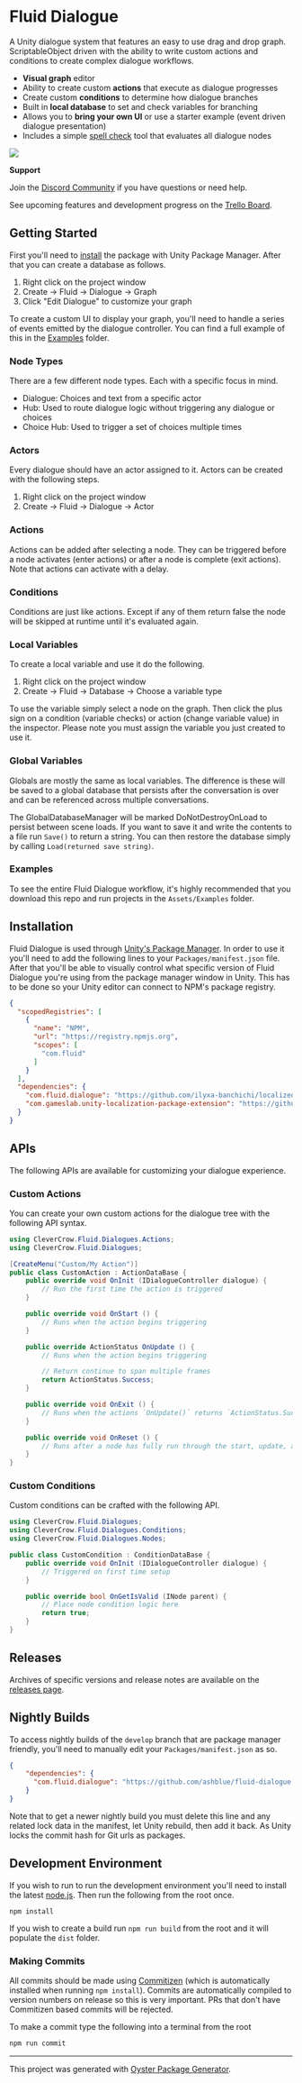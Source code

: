 # Fluid Dialogue

A Unity dialogue system that features an easy to use drag and drop graph. ScriptableObject driven with the ability to write custom actions and conditions to create complex dialogue workflows.

* **Visual graph** editor
* Ability to create custom **actions** that execute as dialogue progresses
* Create custom **conditions** to determine how dialogue branches
* Built in **local database** to set and check variables for branching
* Allows you to **bring your own UI** or use a starter example (event driven dialogue presentation)
* Includes a simple [spell check](https://github.com/ashblue/unity-simple-spellcheck) tool that evaluates all dialogue nodes

![](docs/example-dialogue.png)

**Support**

Join the [Discord Community](https://discord.gg/8QHFfzn) if you have questions or need help.

See upcoming features and development progress on the [Trello Board](https://trello.com/b/wMrsWyxn/fluid-dialogue).

## Getting Started

First you'll need to [install](#installation) the package with Unity Package Manager. After that you can create a database as follows.

1. Right click on the project window
1. Create -> Fluid -> Dialogue -> Graph
1. Click "Edit Dialogue" to customize your graph

To create a custom UI to display your graph, you'll need to handle a series of events emitted by the dialogue controller. You can find a full example of this in the [Examples](#examples) folder. 

### Node Types

There are a few different node types. Each with a specific focus in mind.

* Dialogue: Choices and text from a specific actor
* Hub: Used to route dialogue logic without triggering any dialogue or choices
* Choice Hub: Used to trigger a set of choices multiple times

### Actors

Every dialogue should have an actor assigned to it. Actors can be created with the following steps.

1. Right click on the project window
1. Create -> Fluid -> Dialogue -> Actor

### Actions

Actions can be added after selecting a node. They can be triggered before a node activates (enter actions) or after a node is complete (exit actions). Note that actions can activate with a delay.

### Conditions

Conditions are just like actions. Except if any of them return false the node will be skipped at runtime until it's evaluated again.

### Local Variables

To create a local variable and use it do the following.

1. Right click on the project window
1. Create -> Fluid -> Database -> Choose a variable type

To use the variable simply select a node on the graph. Then click the plus sign on a condition (variable checks) or action (change variable value) in the inspector. Please note you must assign the variable you just created to use it.

### Global Variables

Globals are mostly the same as local variables. The difference is these will be saved to a global database that persists after the conversation is over and can be referenced across multiple conversations.

The GlobalDatabaseManager will be marked DoNotDestroyOnLoad to persist between scene loads. If you want to save it and write the contents to a file run `Save()` to return a string. You can then restore the database simply by calling `Load(returned save string)`.

### Examples

To see the entire Fluid Dialogue workflow, it's highly recommended that you download this repo and run projects in the `Assets/Examples` folder.

## Installation

Fluid Dialogue is used through [Unity's Package Manager](https://docs.unity3d.com/Manual/CustomPackages.html). In order to use it you'll need to add the following lines to your `Packages/manifest.json` file. After that you'll be able to visually control what specific version of Fluid Dialogue you're using from the package manager window in Unity. This has to be done so your Unity editor can connect to NPM's package registry.

```json
{
  "scopedRegistries": [
    {
      "name": "NPM",
      "url": "https://registry.npmjs.org",
      "scopes": [
        "com.fluid"
      ]
    }
  ],
  "dependencies": {
    "com.fluid.dialogue": "https://github.com/ilyxa-banchichi/localized-fluid-dialogue.git?path=/Assets/com.fluid.dialogue/#v2.5.0-localized-1.0.2",
    "com.gameslab.unity-localization-package-extension": "https://github.com/ilyxa-banchichi/UnityLocalizationPackageExtension.git?path=/#1.0.0",
  }
}
```

## APIs

The following APIs are available for customizing your dialogue experience.

### Custom Actions

You can create your own custom actions for the dialogue tree with the following API syntax.

```c#
using CleverCrow.Fluid.Dialogues.Actions;
using CleverCrow.Fluid.Dialogues;

[CreateMenu("Custom/My Action")]
public class CustomAction : ActionDataBase {
    public override void OnInit (IDialogueController dialogue) {
        // Run the first time the action is triggered
    }

    public override void OnStart () {
        // Runs when the action begins triggering
    }

    public override ActionStatus OnUpdate () {
        // Runs when the action begins triggering

        // Return continue to span multiple frames
        return ActionStatus.Success;
    }

    public override void OnExit () {
        // Runs when the actions `OnUpdate()` returns `ActionStatus.Success`
    }

    public override void OnReset () {
        // Runs after a node has fully run through the start, update, and exit cycle
    }
}
```

### Custom Conditions

Custom conditions can be crafted with the following API.

```c#
using CleverCrow.Fluid.Dialogues;
using CleverCrow.Fluid.Dialogues.Conditions;
using CleverCrow.Fluid.Dialogues.Nodes;

public class CustomCondition : ConditionDataBase {
    public override void OnInit (IDialogueController dialogue) {
        // Triggered on first time setup
    }

    public override bool OnGetIsValid (INode parent) {
        // Place node condition logic here
        return true;
    }
}
```

## Releases

Archives of specific versions and release notes are available on the [releases page](https://github.com/ashblue/fluid-dialogue/releases).

## Nightly Builds

To access nightly builds of the `develop` branch that are package manager friendly, you'll need to manually edit your `Packages/manifest.json` as so. 

```json
{
    "dependencies": {
      "com.fluid.dialogue": "https://github.com/ashblue/fluid-dialogue.git#nightly"
    }
}
```

Note that to get a newer nightly build you must delete this line and any related lock data in the manifest, let Unity rebuild, then add it back. As Unity locks the commit hash for Git urls as packages.

## Development Environment

If you wish to run to run the development environment you'll need to install the latest [node.js](https://nodejs.org/en/). Then run the following from the root once.

`npm install`

If you wish to create a build run `npm run build` from the root and it will populate the `dist` folder.

### Making Commits

All commits should be made using [Commitizen](https://github.com/commitizen/cz-cli) (which is automatically installed when running `npm install`). Commits are automatically compiled to version numbers on release so this is very important. PRs that don't have Commitizen based commits will be rejected.

To make a commit type the following into a terminal from the root

```bash
npm run commit
```

---

This project was generated with [Oyster Package Generator](https://github.com/ashblue/oyster-package-generator).
